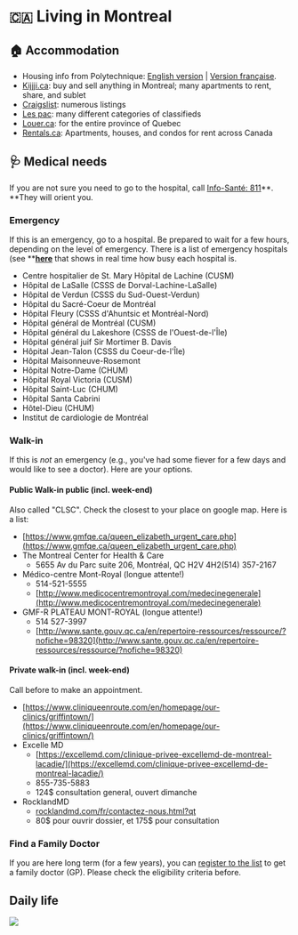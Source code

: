 # `🇨🇦` Living in Montreal

## 🏠 Accommodation <a href="accommodation" id="accommodation"></a>

* Housing info from Polytechnique: [English version](https://www.polymtl.ca/etudiants-internationaux/en/housing/finding-housing) | [Version française](https://www.polymtl.ca/etudiants-internationaux/logement/chercher-un-logement).
* ​[Kijjji.ca](https://www.kijiji.ca): buy and sell anything in Montreal; many apartments to rent, share, and sublet
* ​[Craigslist](https://montreal.craigslist.org): numerous listings
* ​[Les pac](https://www.lespac.com): many different categories of classifieds
* ​[Louer.ca](https://www.louer.ca): for the entire province of Quebec
* [Rentals.ca](https://rentals.ca): Apartments, houses, and condos for rent across Canada

## 🩺 Medical needs

If you are not sure you need to go to the hospital, call [Info-Santé: 811](https://www.quebec.ca/en/health/finding-a-resource/info-sante-811)**. **They will orient you.

### Emergency

If this is an emergency, go to a hospital. Be prepared to wait for a few hours, depending on the level of emergency. There is a list of emergency hospitals (see **[**here**](https://www.indexsante.ca/urgences/#Montreal) that shows in real time how busy each hospital is.

* Centre hospitalier de St. Mary Hôpital de Lachine (CUSM)
* Hôpital de LaSalle (CSSS de Dorval-Lachine-LaSalle)
* Hôpital de Verdun (CSSS du Sud-Ouest-Verdun)
* Hôpital du Sacré-Coeur de Montréal
* Hôpital Fleury (CSSS d'Ahuntsic et Montréal-Nord)
* Hôpital général de Montréal (CUSM)
* Hôpital général du Lakeshore (CSSS de l'Ouest-de-l'Île)
* Hôpital général juif Sir Mortimer B. Davis
* Hôpital Jean-Talon (CSSS du Coeur-de-l'Île) 
* Hôpital Maisonneuve-Rosemont
* Hôpital Notre-Dame (CHUM)
* Hôpital Royal Victoria (CUSM)
* Hôpital Saint-Luc (CHUM)
* Hôpital Santa Cabrini
* Hôtel-Dieu (CHUM)
* Institut de cardiologie de Montréal

### Walk-in

If this is *not* an emergency (e.g., you've had some fiever for a few days and would like to see a doctor). Here are your options.

#### Public Walk-in public (incl. week-end)

Also called "CLSC". Check the closest to your place on google map. Here is a list:

* [https://www.gmfqe.ca/queen_elizabeth_urgent_care.php](https://www.gmfqe.ca/queen_elizabeth_urgent_care.php)
* The Montreal Center for Health & Care
  * 5655 Av du Parc suite 206, Montréal, QC H2V 4H2(514) 357-2167
* Médico-centre Mont-Royal (longue attente!)
  * 514-521-5555
  * [http://www.medicocentremontroyal.com/medecinegenerale](http://www.medicocentremontroyal.com/medecinegenerale)
* GMF-R PLATEAU MONT-ROYAL (longue attente!)
  * 514 527-3997
  * [http://www.sante.gouv.qc.ca/en/repertoire-ressources/ressource/?nofiche=98320](http://www.sante.gouv.qc.ca/en/repertoire-ressources/ressource/?nofiche=98320)

#### Private walk-in (incl. week-end)

Call before to make an appointment.

* [https://www.cliniqueenroute.com/en/homepage/our-clinics/griffintown/](https://www.cliniqueenroute.com/en/homepage/our-clinics/griffintown/)
* Excelle MD
  * [https://excellemd.com/clinique-privee-excellemd-de-montreal-lacadie/](https://excellemd.com/clinique-privee-excellemd-de-montreal-lacadie/)
  * 855-735-5883
  * 124$ consultation general, ouvert dimanche
* RocklandMD
  * [rocklandmd.com/fr/contactez-nous.html?qt](http://rocklandmd.com/fr/contactez-nous.html?qt)
  * 80$ pour ouvrir dossier, et 175$ pour consultation

### Find a Family Doctor

If you are here long term (for a few years), you can [register to the list](https://www.quebec.ca/en/health/finding-a-resource/registering-with-a-family-doctor) to get a family doctor (GP). Please check the eligibility criteria before.

## Daily life

![](../.gitbook/assets/k1brffgbngk31.png)

